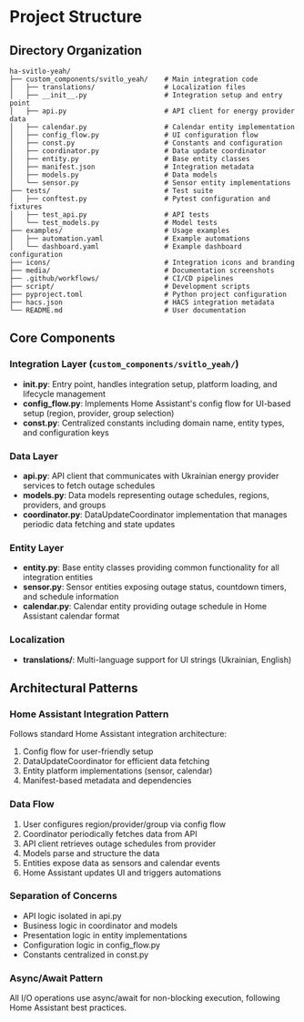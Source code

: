 # Project Structure

## Directory Organization

```
ha-svitlo-yeah/
├── custom_components/svitlo_yeah/    # Main integration code
│   ├── translations/                 # Localization files
│   ├── __init__.py                   # Integration setup and entry point
│   ├── api.py                        # API client for energy provider data
│   ├── calendar.py                   # Calendar entity implementation
│   ├── config_flow.py                # UI configuration flow
│   ├── const.py                      # Constants and configuration
│   ├── coordinator.py                # Data update coordinator
│   ├── entity.py                     # Base entity classes
│   ├── manifest.json                 # Integration metadata
│   ├── models.py                     # Data models
│   └── sensor.py                     # Sensor entity implementations
├── tests/                            # Test suite
│   ├── conftest.py                   # Pytest configuration and fixtures
│   ├── test_api.py                   # API tests
│   └── test_models.py                # Model tests
├── examples/                         # Usage examples
│   ├── automation.yaml               # Example automations
│   └── dashboard.yaml                # Example dashboard configuration
├── icons/                            # Integration icons and branding
├── media/                            # Documentation screenshots
├── .github/workflows/                # CI/CD pipelines
├── script/                           # Development scripts
├── pyproject.toml                    # Python project configuration
├── hacs.json                         # HACS integration metadata
└── README.md                         # User documentation
```

## Core Components

### Integration Layer (`custom_components/svitlo_yeah/`)
- **__init__.py**: Entry point, handles integration setup, platform loading, and lifecycle management
- **config_flow.py**: Implements Home Assistant's config flow for UI-based setup (region, provider, group selection)
- **const.py**: Centralized constants including domain name, entity types, and configuration keys

### Data Layer
- **api.py**: API client that communicates with Ukrainian energy provider services to fetch outage schedules
- **models.py**: Data models representing outage schedules, regions, providers, and groups
- **coordinator.py**: DataUpdateCoordinator implementation that manages periodic data fetching and state updates

### Entity Layer
- **entity.py**: Base entity classes providing common functionality for all integration entities
- **sensor.py**: Sensor entities exposing outage status, countdown timers, and schedule information
- **calendar.py**: Calendar entity providing outage schedule in Home Assistant calendar format

### Localization
- **translations/**: Multi-language support for UI strings (Ukrainian, English)

## Architectural Patterns

### Home Assistant Integration Pattern
Follows standard Home Assistant integration architecture:
1. Config flow for user-friendly setup
2. DataUpdateCoordinator for efficient data fetching
3. Entity platform implementations (sensor, calendar)
4. Manifest-based metadata and dependencies

### Data Flow
1. User configures region/provider/group via config flow
2. Coordinator periodically fetches data from API
3. API client retrieves outage schedules from provider
4. Models parse and structure the data
5. Entities expose data as sensors and calendar events
6. Home Assistant updates UI and triggers automations

### Separation of Concerns
- API logic isolated in api.py
- Business logic in coordinator and models
- Presentation logic in entity implementations
- Configuration logic in config_flow.py
- Constants centralized in const.py

### Async/Await Pattern
All I/O operations use async/await for non-blocking execution, following Home Assistant best practices.
